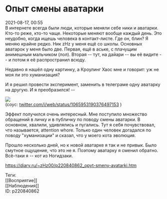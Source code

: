 Опыт смены аватарки
====================

   
 2021-08-17, 00:55   
  В интернете всегда были люди, которые меняли себе ники и аватарки. Кто-то реже, кто-то чаще. Некоторые меняют вообще каждый день. Это неудобно, когда ищешь человека в контакт-листе. Где он, блин? Я меняю крайне редко. Ник zHz у меня ещё со школы. Основных аватарок у меня было две. Первая, ещё в аське, с плачущим анимешным мальчиком (лол). Вторая -- тут, на дайари -- вы её видите -- и потом я её распространил всюду.   
   
 Недавно я нашёл одну картинку, а Кроулинг Хаос мне и говорит: уж не моя ли это хуманизация?   
   
 И я решил провести эксперимент, заменить в телеграме одну аватарку на другую. И я преобразился! --   
   
  ![](https://b.radikal.ru/b35/2108/b3/3bc7cb0d508d.png)    
 (соус:  [twitter.com/i/web/status/1065953190376497153](https://twitter.com/i/web/status/1065953190376497153)  )   
   
 Эффект получился очень интересный. Мне поступило множество обращений в личку и в публичку по поводу смены аватарки. В основном, хвалили, удивлялись и пугались. Тут я себя почувствовал, что называется, attention whore. Только один человек догадался по поводу "хуманизации" и сказал, что у моего кота эволюция.   
   
 Прошло несколько дней, но к новой аватарке я так и не привык. Было смутное ощущение, что это не я. Поэтому аватарку я сменил обратно. Всё-таки я -- кот из Ногидзаки.   
    
 <https://diary.ru/~zHz00/p220840862_opyt-smeny-avatarki.htm>   
   
 Теги:   
 [[Восприятие]]   
 [[Наблюдения]]   
 ID: p220840862